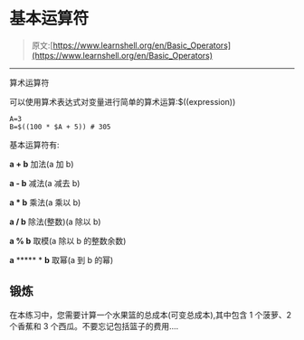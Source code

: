 # 基本运算符

> 原文:[https://www.learnshell.org/en/Basic_Operators](https://www.learnshell.org/en/Basic_Operators)

* * *

算术运算符

可以使用算术表达式对变量进行简单的算术运算:$((expression))

```
A=3
B=$((100 * $A + 5)) # 305 
```

基本运算符有:

**a + b** 加法(a 加 b)

**a - b** 减法(a 减去 b)

**a * b** 乘法(a 乘以 b)

**a / b** 除法(整数)(a 除以 b)

**a % b** 取模(a 除以 b 的整数余数)

**a** ***** * **b** 取幂(a 到 b 的幂)

## 锻炼

在本练习中，您需要计算一个水果篮的总成本(可变总成本),其中包含 1 个菠萝、2 个香蕉和 3 个西瓜。不要忘记包括篮子的费用....